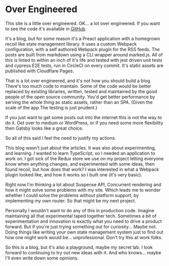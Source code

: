 # Over Engineered

This site is a little over engineered. OK... a lot over engineered.
If you want to see the code it's available in [GitHub](https://github.com/jaybeeuu/jaybeeuu-dev).

It's a blog, but for some reason it's a Preact application with a homegrown recoil like state management library.
It uses a custom Webpack configuration, with a self authored Webpack plugin for the RSS feeds.
The posts are built from markdown using a CLI wrapper around marked.js.
All of this is linted to within an inch of it's life and tested with jest driven unit tests and cypress E2E tests,
run in CircleCI on every commit.
It's static assets are published with Cloudflare Pages.

That is a lot over engineered, and it's not how you should build a blog.
There's too much code to maintain.
Some of the code would be better replaced by existing libraries,
written, tested and maintained by the good people of the open source community.
You'd get better performance by serving the whole thing as static assets, rather than an SPA.
(Given the scale of the app The testing is just prudent.)

If you just want to get some posts out into the internet this is not the way to do it.
Get over to medium or WordPress, or if you need some more flexibility then Gatsby looks like a great choice.

So all of this said I feel the need to justify my actions.

This blog wasn't just about the articles.
It was also about experimenting, and learning.
I wanted to learn TypeScript, so I needed an application to work on.
I got sick of the Redux store we use on my project letting everyone know when anything changes,
and experimented with some ideas, then found recoil,
but how does that work?
I was interested in what a Webpack plugin looked like, and how it works so I built one (it's very basic).

Right now I'm thinking a lot about Suspense API, Concurrent rendering and how it might solve some problems with my site.
Which leads me to wonder whether I could solve the problems without platform support, by implementing my own router.
So that might be my next project.

Personally I wouldn't want to do any of this in production code.
Imagine maintaining all that experimental taped together tech.
Sometimes a bit of experimentation and innovation is exactly what you need to drive a product forward.
But if you're just trying something out for curiosity...
Maybe not.
Doing things like writing your own state management system just to find out how one might work would be... unprofessional.
Don't try this at work folks.

So this _is_ a blog, but it's also a playground, maybe my secret lab.
I look forward to continuing to try out new ideas with it.
And who knows... maybe I'll even write down some opinions.
